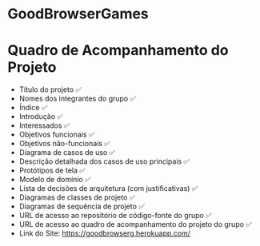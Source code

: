 # GoodBrowserGames

# Quadro de Acompanhamento do Projeto

- Título do projeto ✅
- Nomes dos integrantes do grupo ✅
- Índice ✅
- Introdução ✅
- Interessados ✅
- Objetivos funcionais ✅
- Objetivos não-funcionais ✅
- Diagrama de casos de uso ✅
- Descrição detalhada dos casos de uso principais ✅
- Protótipos de tela ✅
- Modelo de domínio ✅
- Lista de decisões de arquitetura (com justificativas) ✅
- Diagramas de classes de projeto ✅
- Diagramas de sequência de projeto ✅
- URL de acesso ao repositório de código-fonte do grupo ✅
- URL de acesso ao quadro de acompanhamento do projeto do grupo ✅
- Link do Site: https://goodbrowserg.herokuapp.com/
